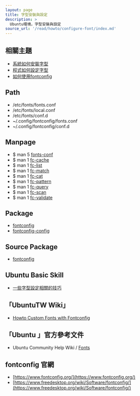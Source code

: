 ```yaml
---
layout: page
title: 字型安裝與設定
description: >
  Ubuntu環境，字型安裝與設定
source_url: '/read/howto/configure-font/index.md'  
---
```


## 相關主題

* [系統如何安裝字型](/book-ubuntu-qna/read/howto/configure-font/font)
* [程式如何設定字型](/book-ubuntu-qna/read/howto/configure-font/program)
* [如何使用fontconfig](/book-ubuntu-qna/read/howto/configure-font/fontconfig/)

## Path

* /etc/fonts/fonts.conf
* /etc/fonts/local.conf
* /etc/fonts/conf.d
* ~/.config/fontconfig/fonts.conf
* ~/.config/fontconfig/conf.d

## Manpage

* $ man 5 [fonts-conf](http://manpages.ubuntu.com/manpages/xenial/en/man5/fonts-conf.5.html)
* $ man 1 [fc-cache](http://manpages.ubuntu.com/manpages/xenial/en/man1/fc-cache.1.html)
* $ man 1 [fc-list](http://manpages.ubuntu.com/manpages/xenial/en/man1/fc-list.1.html)
* $ man 1 [fc-match](http://manpages.ubuntu.com/manpages/xenial/en/man1/fc-match.1.html)
* $ man 1 [fc-cat](http://manpages.ubuntu.com/manpages/xenial/en/man1/fc-cat.1.html)
* $ man 1 [fc-pattern](http://manpages.ubuntu.com/manpages/xenial/en/man1/fc-pattern.1.html)
* $ man 1 [fc-query](http://manpages.ubuntu.com/manpages/xenial/en/man1/fc-query.1.html)
* $ man 1 [fc-scan](http://manpages.ubuntu.com/manpages/xenial/en/man1/fc-scan.1.html)
* $ man 1 [fc-validate](http://manpages.ubuntu.com/manpages/xenial/en/man1/fc-validate.1.html)


## Package

* [fontconfig](http://packages.ubuntu.com/xenial/fontconfig)
* [fontconfig-config](http://packages.ubuntu.com/xenial/fontconfig-config)


## Source Package

* [fontconfig](http://packages.ubuntu.com/source/xenial/fontconfig)


## Ubuntu Basic Skill

* [一些字型設定相關的技巧](http://samwhelp.github.io/book-ubuntu-basic-skill/book/content/font/index.html)


## 「UbuntuTW Wiki」

* [Howto Custom Fonts with Fontconfig](http://wiki.ubuntu-tw.org/index.php?title=HowtoCustomFontswithFontconfig)


## 「Ubuntu 」官方參考文件

* Ubuntu Community Help Wiki / [Fonts](https://help.ubuntu.com/community/Fonts)


## fontconfig 官網

* [https://www.fontconfig.org/](https://www.fontconfig.org/)
* [https://www.freedesktop.org/wiki/Software/fontconfig/](https://www.freedesktop.org/wiki/Software/fontconfig/)
